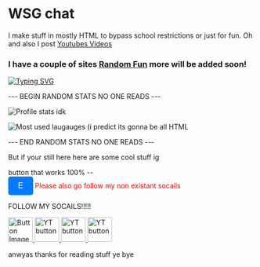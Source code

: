 <h1 align="left">WSG chat</h1>

I make stuff in mostly HTML to bypass school restrictions or just for fun. Oh and also I post [Youtubes Videos](https://www.youtube.com/@InkBoyM)

<h3 align="left">
  I have a couple of sites <a href='https://www.random-fun.com'>Random Fun</a> more will be added soon!
</h3>

[![Typing SVG](https://readme-typing-svg.demolab.com/?font=Fira+Code&pause=1000&width=435&lines=Please+go+outside+and+touch+grass;How+vexingly+quick+daft+zebras+jump)](https://git.io/typing-svg)

--- BEGIN RANDOM STATS NO ONE READS ---

![Profile stats idk](https://github-readme-stats.vercel.app/api?username=inkboym&show_icons=true&theme=tokyonight&hide=[%22issues%22])

![Most used laugauges (i predict its gonna be all HTML](https://github-readme-stats.vercel.app/api/top-langs?username=inkboym&show_icons=true&theme=tokyonight&layout=compact)

--- END RANDOM STATS NO ONE READS ---

But if your still here here are some cool stuff ig

button that works 100% --  
<button style="padding:10px 20px; font-size:16px; background:#007bff; color:white; border:none; border-radius:5px;">E</button>
<span style="color:red">Please also go follow my non existant socails</span>

FOLLOW MY SOCAILS!!!!!


<a href="https://x.com/@InkBoyM">
  <img src="https://upload.wikimedia.org/wikipedia/commons/thumb/5/57/X_logo_2023_%28white%29.png/640px-X_logo_2023_%28white%29.png" alt="Button Image" width="50">
</a>


<a href="https://youtube.com/@InkBoyM">
  <img src="https://upload.wikimedia.org/wikipedia/commons/e/ef/Youtube_logo.png" alt="YT button" width="50">
</a>

<a href="https://bsky.app/profile/inkboym.bsky.social">
  <img src="https://upload.wikimedia.org/wikipedia/commons/thumb/7/7a/Bluesky_Logo.svg/2319px-Bluesky_Logo.svg.png" alt="YT button" width="50">
</a>

<a href="https://www.threads.net/@inkboym">
  <img src="https://logos-world.net/wp-content/uploads/2023/07/Threads-Logo.png" alt="YT button" width="50">
</a>


anwyas thanks for reading stuff ye bye


